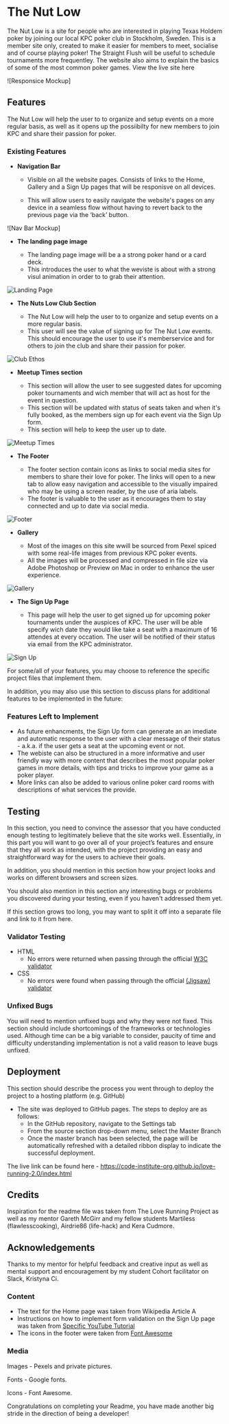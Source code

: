 # The Nut Low

The Nut Low is a site for people who are interested in playing Texas Holdem poker by joining our local KPC poker club in Stockholm, Sweden. This is a member site only, created to make it easier for members to meet, socialise and of course playing poker! The Straight Flush will be useful to schedule tournaments more frequentley. The website also aims to explain the basics of some of the most common poker games. View the live site here

![Responsice Mockup]

## Features

The Nut Low will help the user to to organize and setup events on a more regular basis, as well as it opens up the possiibilty for new members to join KPC and share their passion for poker.

### Existing Features

- __Navigation Bar__

  - Visible on all the website pages. Consists of links to the Home, Gallery and a Sign Up pages that will be responisve on all devices.

  - This will allow users to easily navigate the website's pages on any device in a seamless flow without having to revert back to the previous page via the ‘back’ button. 

![Nav Bar Mockup]

- __The landing page image__

  - The landing page image will be a a strong poker hand or a card deck.  
  - This introduces the user to what the weviste is about with a strong visul animation in order to to grab their attention.

![Landing Page](https://github.com/)

- __The Nuts Low Club Section__

  - The Nut Low will help the user to to organize and setup events on a more regular basis.
  - This user will see the value of signing up for The Nut Low events. This should encourage the user to use it's memberservice and for others to join the club and share their passion for poker.

![Club Ethos](https://github.com/)

- __Meetup Times section__

  - This section will allow the user to see suggested dates for upcoming poker tournaments and wich member that will act as host for the event in question. 
  - This section will be updated with status of seats taken and when it's fully booked, as the members sign up for each event via the Sign Up form.
  - This section will help to keep the user up to date. 

![Meetup Times](https://github.com/)

- __The Footer__ 

  - The footer section contain icons as links to social media sites for members to share their love for poker. The links will open to a new tab to allow easy navigation and accessible to the visually impaired who may be using a screen reader, by the use of aria labels.
  - The footer is valuable to the user as it encourages them to stay connected and up to date via social media.

![Footer](https://github.com/)

- __Gallery__

  - Most of the images on this site wwill be sourced from Pexel spiced with some real-life images from previous KPC poker events.
  - All the images will be processed and compressed in file size via Adobe  Photoshop or Preview on Mac in order to enhance the user experience. 

![Gallery](https://github.com)

- __The Sign Up Page__

  - This page will help the user to get signed up for upcoming poker tournaments under the auspices of KPC. The user will be able specify wich date they would like take a seat with a maximum of 16 attendes at every occation. The user will be notified of their status via email from the KPC administrator.

![Sign Up](https://github.com/)

For some/all of your features, you may choose to reference the specific project files that implement them.

In addition, you may also use this section to discuss plans for additional features to be implemented in the future:

### Features Left to Implement

- As future enhancments, the Sign Up form can generate an an imediate and automatic response to the user with a clear message of their status - a.k.a. if the user gets a seat at the upcoming event or not.
- The webiste can also be structured in a more informative and user friendly way with more content that describes the most popular poker games in more details, with tips and tricks to improve your game as a poker player.
- More links can also be added to various online poker card rooms with descriptions of what services the provide.

## Testing 

In this section, you need to convince the assessor that you have conducted enough testing to legitimately believe that the site works well. Essentially, in this part you will want to go over all of your project’s features and ensure that they all work as intended, with the project providing an easy and straightforward way for the users to achieve their goals.

In addition, you should mention in this section how your project looks and works on different browsers and screen sizes.

You should also mention in this section any interesting bugs or problems you discovered during your testing, even if you haven't addressed them yet.

If this section grows too long, you may want to split it off into a separate file and link to it from here.


### Validator Testing 

- HTML
  - No errors were returned when passing through the official [W3C validator](https://validator.w3.org/nu/?doc=https%3A%2F%2Fcode-institute-org.github.io%2Flove-running-2.0%2Findex.html)
- CSS
  - No errors were found when passing through the official [(Jigsaw) validator](https://jigsaw.w3.org/css-validator/validator?uri=https%3A%2F%2Fvalidator.w3.org%2Fnu%2F%3Fdoc%3Dhttps%253A%252F%252Fcode-institute-org.github.io%252Flove-running-2.0%252Findex.html&profile=css3svg&usermedium=all&warning=1&vextwarning=&lang=en#css)

### Unfixed Bugs

You will need to mention unfixed bugs and why they were not fixed. This section should include shortcomings of the frameworks or technologies used. Although time can be a big variable to consider, paucity of time and difficulty understanding implementation is not a valid reason to leave bugs unfixed. 

## Deployment

This section should describe the process you went through to deploy the project to a hosting platform (e.g. GitHub) 

- The site was deployed to GitHub pages. The steps to deploy are as follows: 
  - In the GitHub repository, navigate to the Settings tab 
  - From the source section drop-down menu, select the Master Branch
  - Once the master branch has been selected, the page will be automatically refreshed with a detailed ribbon display to indicate the successful deployment. 

The live link can be found here - https://code-institute-org.github.io/love-running-2.0/index.html 


## Credits 

Inspiration for the readme file was taken from The Love Running Project as well as  my mentor Gareth McGirr and my fellow students Martiless (flawlesscooking), Airdrie86 (life-hack) and Kera Cudmore.

## Acknowledgements
Thanks to my mentor for helpful feedback and creative input  as well as mental support and encouragement by my student Cohort facilitator on Slack, Kristyna Ci.

### Content 

- The text for the Home page was taken from Wikipedia Article A
- Instructions on how to implement form validation on the Sign Up page was taken from [Specific YouTube Tutorial](https://www.youtube.com/)
- The icons in the footer were taken from [Font Awesome](https://fontawesome.com/)

### Media

Images - Pexels and private pictures.

Fonts - Google fonts.

Icons - Font Awesome.


Congratulations on completing your Readme, you have made another big stride in the direction of being a developer! 
